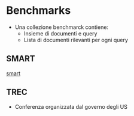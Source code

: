 # Benchmarks

* Una collezione benchmarck contiene:
  * Insieme di documenti e query
  * Lista di documenti rilevanti per ogni query

## SMART

[smart](http://ir.dcs.gla.ac.uk/resources/test_collections/)

## TREC

* Conferenza organizzata dal governo degli US